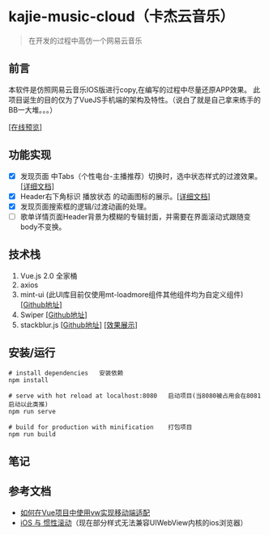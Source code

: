 # kajie-music-cloud（卡杰云音乐） # 
> 在开发的过程中高仿一个网易云音乐

## 前言 ##
本软件是仿照网易云音乐IOS版进行copy,在编写的过程中尽量还原APP效果。
此项目诞生的目的仅为了VueJS手机端的架构及特性。（说白了就是自己拿来练手的BB一大堆。。。）

[[在线预览]](http://music.kajie88.com)

## 功能实现 ##

+ [X] 发现页面 中Tabs（个性电台-主播推荐）切换时，选中状态样式的过渡效果。[[详细文档]](https://github.com/kajiecy/kajieMusicCloud/blob/master/document/tabSwitch.md)
+ [X] Header右下角标识 播放状态 的动画图标的展示。[[详细文档]](https://github.com/kajiecy/kajieMusicCloud/blob/master/document/cssAnimation.md)
+ [X] 发现页面搜索框的逻辑/过渡动画的处理。
+ [ ] 歌单详情页面Header背景为模糊的专辑封面，并需要在界面滚动式跟随变body不变换。

## 技术栈 ##
 1. Vue.js 2.0 全家桶
 2. axios
 3. mint-ui (此UI库目前仅使用mt-loadmore组件其他组件均为自定义组件)[[Github地址]](https://github.com/ElemeFE/mint-ui/)
 4. Swiper [[Github地址]](https://github.com/nolimits4web/swiper)
 5. stackblur.js [[Github地址]](https://github.com/flozz/StackBlur) [[效果展示]](http://music.kajie88.com/#/stackBlurDemo)

## 安装/运行
``` shell
# install dependencies   安装依赖
npm install

# serve with hot reload at localhost:8080   启动项目(当8080被占用会在8081启动以此类推)
npm run serve

# build for production with minification    打包项目
npm run build
```

## 笔记 ##


## 参考文档 ##

+ [如何在Vue项目中使用vw实现移动端适配](https://www.w3cplus.com/mobile/vw-layout-in-vue.html)
+ [iOS 与 惯性滚动](https://www.cnblogs.com/chris-oil/p/6164966.html)（现在部分样式无法兼容UIWebView内核的ios浏览器）
